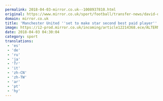 ```yaml
---
permalink: 2018-04-03-mirror.co.uk--1008937810.html
original: https://www.mirror.co.uk/sport/football/transfer-news/david-de-gea-set-sign-12293693
domain: mirror.co.uk
title: 'Manchester United ''set to make star second best paid player'' in club''s history'
image: https://i2-prod.mirror.co.uk/incoming/article12214368.ece/ALTERNATES/s1200/Manchester-Uniteds-Portuguese-manager-J.jpg
date: 2018-04-03 04:30:04
category: sport
translations: 
 - 'es'
 - 'de'
 - 'ru'
 - 'ja'
 - 'fr'
 - 'it'
 - 'zh-CN'
 - 'zh-TW'
 - 'ar'
 - 'pt'
 - 'hy'
---
```


